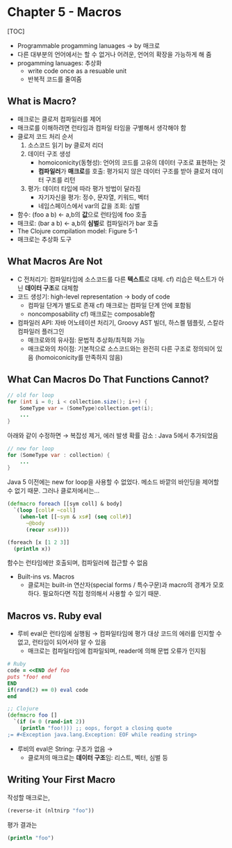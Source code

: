 Chapter 5 - Macros
===================

[TOC]

- Programmable progamming lanuages → by 매크로
- 다른 대부분의 언어에서는 할 수 없거나 어려운, 언어의 확장을 가능하게 해 줌
- progamming lanuages: 추상화
    - write code once as a resuable unit
    - 반복적 코드를 줄여줌

## What is Macro?

- 매크로는 클로저 컴파일러를 제어
- 매크로를 이해하려면 런타임과 컴파일 타임을 구별해서 생각해야 함
- 클로저 코드 처리 순서
    1. 소스코드 읽기 by 클로저 리더
    2. 데이터 구조 생성
        - homoiconicity(동형성): 언어의 코드를 고유의 데이터 구조로 표현하는 것
        - **컴파일러**가 **매크로**를 호출: 평가되지 않은 데이터 구조를 받아 클로저 데이터 구조를 리턴
    3. 평가: 데이터 타입에 따라 평가 방법이 달라짐
        - 자기자신을 평가: 정수, 문자열, 키워드, 벡터
        - 네임스페이스에서 var의 값을 조회: 심벌
- 함수: (foo a b) ← a,b의 **값**으로 런타임에 foo 호출
- 매크로: (bar a b) ← a,b의 **심벌**로 컴파일러가 bar 호출
- The Clojure compilation model: Figure 5-1
- 매크로는 추상화 도구

## What Macros Are Not

- C 전처리기: 컴파일타임에 소스코드를 다른 **텍스트**로 대체. cf) 리습은 텍스트가 아닌 **데이터 구조**로 대체함
- 코드 생성기: high-level representation → body of code
    - 컴파일 단계가 별도로 존재 cf) 매크로는 컴파일 단계 안에 포함됨
    - noncomposability cf) 매크로는 composable함
- 컴파일러 API: 자바 어노테이션 처리기, Groovy AST 빌더, 하스켈 템플릿, 스칼라 컴파일러 플러그인
    - 매크로와의 유사점: 문법적 추상화/최적화 가능 
    - 매크로와의 차이점: 기본적으로 소스코드와는 완전히 다른 구조로 정의되어 있음 (homoiconicity를 만족하지 않음)

## What Can Macros Do That Functions Cannot?

```Java
// old for loop
for (int i = 0; i < collection.size(); i++) {
	SomeType var = (SomeType)collection.get(i);
	...
}
```

아래와 같이 수정하면 → 복잡성 제거, 에러 발생 확률 감소 : Java 5에서 추가되었음

```Java
// new for loop
for (SomeType var : collection) { 
	...
}
```

Java 5 이전에는 new for loop을 사용할 수 없었다. 메소드 바깥의 바인딩을 제어할 수 없기 때문.
그러나 클로저에서는...

```Clojure
(defmacro foreach [[sym coll] & body] 
  `(loop [coll# ~coll]
    (when-let [[~sym & xs#] (seq coll#)]
      ~@body
      (recur xs#))))

(foreach [x [1 2 3]]
  (println x))
```

함수는 런타임에만 호출되며, 컴파일러에 접근할 수 없음

- Built-ins vs. Macros
    - 클로저는 built-in 연산자(special forms / 특수구문)과 macro의 경계가 모호하다. 필요하다면 직접 정의해서 사용할 수 있기 때문.

## Macros vs. Ruby eval

- 루비 eval은 런타임에 실행됨 → 컴파일타임에 평가 대상 코드의 에러를 인지할 수 없고, 런타임이 되어서야 알 수 있음
    - 매크로는 컴파일타임에 컴파일되며, reader에 의해 문법 오류가 인지됨

```Ruby
# Ruby
code = <<END def foo
puts "foo! end
END
if(rand(2) == 0) eval code
end
```

```Clojure
;; Clojure 
(defmacro foo []
  `(if (= 0 (rand-int 2))
    (println "foo!))) ;; oops, forgot a closing quote
;= #<Exception java.lang.Exception: EOF while reading string>
```

- 루비의 eval은 String: 구조가 없음 → 
    - 클로저의 매크로는 **데이터 구조**임: 리스트, 벡터, 심벌 등

## Writing Your First Macro

작성할 매크로는,
```Clojure
(reverse-it (nltnirp "foo"))
```
평가 결과는
```Clojure
(println "foo")
```












